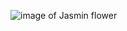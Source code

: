 ![image of Jasmin flower](https://www.google.com/search?q=jai+flower&rlz=1C1NHXL_enIN769IN769&sxsrf=ALeKk02TW80PvBqJwvkHqh__BJw8pUTWqQ:1596544185947&source=lnms&tbm=isch&sa=X&ved=2ahUKEwjw_MjIxoHrAhX8xjgGHVJCBwoQ_AUoAXoECBYQAw&biw=1366&bih=657#imgrc=mnirBVkDyqSj2M)
